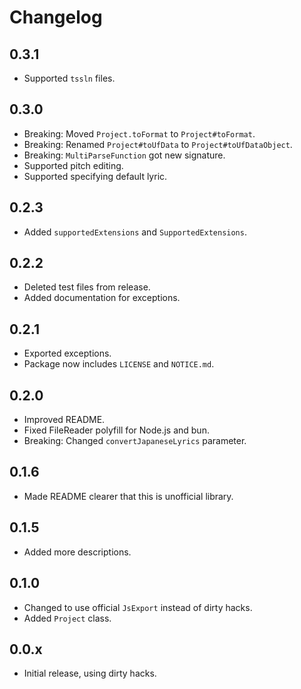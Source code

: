 # Changelog

## 0.3.1

- Supported `tssln` files.

## 0.3.0

- Breaking: Moved `Project.toFormat` to `Project#toFormat`.
- Breaking: Renamed `Project#toUfData` to `Project#toUfDataObject`.
- Breaking: `MultiParseFunction` got new signature.
- Supported pitch editing.
- Supported specifying default lyric.

## 0.2.3

- Added `supportedExtensions` and `SupportedExtensions`.

## 0.2.2

- Deleted test files from release.
- Added documentation for exceptions.

## 0.2.1

- Exported exceptions.
- Package now includes `LICENSE` and `NOTICE.md`.

## 0.2.0

- Improved README.
- Fixed FileReader polyfill for Node.js and bun.
- Breaking: Changed `convertJapaneseLyrics` parameter.

## 0.1.6

- Made README clearer that this is unofficial library.

## 0.1.5

- Added more descriptions.

## 0.1.0

- Changed to use official `JsExport` instead of dirty hacks.
- Added `Project` class.

## 0.0.x

- Initial release, using dirty hacks.
